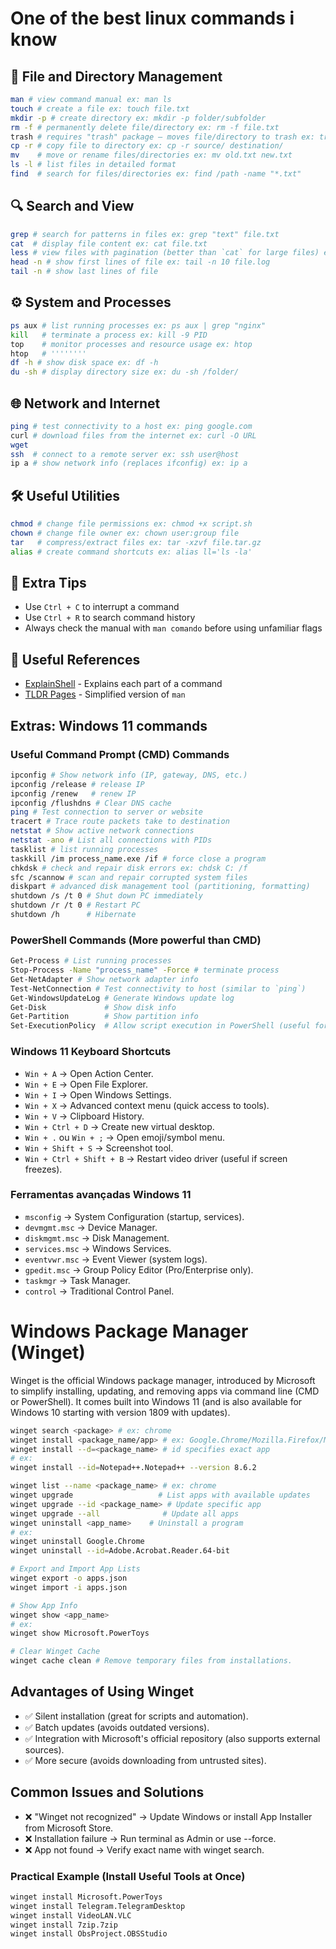 # One of the best linux commands i know

## 📂 File and Directory Management
```sh
man # view command manual ex: man ls  
touch # create a file ex: touch file.txt  
mkdir -p # create directory ex: mkdir -p folder/subfolder  
rm -f # permanently delete file/directory ex: rm -f file.txt  
trash # requires "trash" package – moves file/directory to trash ex: trash file.txt  
cp -r # copy file to directory ex: cp -r source/ destination/  
mv    # move or rename files/directories ex: mv old.txt new.txt  
ls -l # list files in detailed format  
find  # search for files/directories ex: find /path -name "*.txt"  
```

## 🔍 Search and View

```sh
grep # search for patterns in files ex: grep "text" file.txt  
cat  # display file content ex: cat file.txt  
less # view files with pagination (better than `cat` for large files) ex: less file.log  
head -n # show first lines of file ex: tail -n 10 file.log  
tail -n # show last lines of file  
```

## ⚙️  System and Processes

```sh
ps aux # list running processes ex: ps aux | grep "nginx"  
kill   # terminate a process ex: kill -9 PID  
top    # monitor processes and resource usage ex: htop  
htop   # ''''''''  
df -h # show disk space ex: df -h  
du -sh # display directory size ex: du -sh /folder/  
```

## 🌐 Network and Internet

```sh
ping # test connectivity to a host ex: ping google.com  
curl # download files from the internet ex: curl -O URL  
wget  
ssh  # connect to a remote server ex: ssh user@host  
ip a # show network info (replaces ifconfig) ex: ip a  
```

## 🛠️ Useful Utilities
```sh
chmod # change file permissions ex: chmod +x script.sh  
chown # change file owner ex: chown user:group file  
tar   # compress/extract files ex: tar -xzvf file.tar.gz  
alias # create command shortcuts ex: alias ll='ls -la'  
```

## 📌 Extra Tips
- Use `Ctrl + C` to interrupt a command
- Use `Ctrl + R` to search command history
-  Always check the manual with `man comando` before using unfamiliar flags

## 🔗 Useful References
- [ExplainShell](https://explainshell.com/) - Explains each part of a command
- [TLDR Pages](https://tldr.sh/) - Simplified version of `man`

## Extras: Windows 11 commands

### Useful Command Prompt (CMD) Commands

```sh
ipconfig # Show network info (IP, gateway, DNS, etc.)  
ipconfig /release # release IP  
ipconfig /renew   # renew IP  
ipconfig /flushdns # Clear DNS cache  
ping # Test connection to server or website  
tracert # Trace route packets take to destination  
netstat # Show active network connections  
netstat -ano # List all connections with PIDs  
tasklist # list running processes  
taskkill /im process_name.exe /if # force close a program  
chkdsk # check and repair disk errors ex: chdsk C: /f  
sfc /scannow # scan and repair corrupted system files  
diskpart # advanced disk management tool (partitioning, formatting)  
shutdown /s /t 0 # Shut down PC immediately  
shutdown /r /t 0 # Restart PC  
shutdown /h      # Hibernate  
```

### PowerShell Commands (More powerful than CMD)
```sh
Get-Process # List running processes  
Stop-Process -Name "process_name" -Force # terminate process  
Get-NetAdapter # Show network adapter info  
Test-NetConnection # Test connectivity to host (similar to `ping`)  
Get-WindowsUpdateLog # Generate Windows update log  
Get-Disk             # Show disk info  
Get-Partition        # Show partition info  
Set-ExecutionPolicy  # Allow script execution in PowerShell (useful for automation)  
```

### Windows 11 Keyboard Shortcuts
- `Win + A` → Open Action Center.
- `Win + E` → Open File Explorer.
- `Win + I` → Open Windows Settings.
- `Win + X` → Advanced context menu (quick access to tools).
- `Win + V` → Clipboard History.
- `Win + Ctrl + D` →  Create new virtual desktop.
- `Win + .` ou `Win + ;` → Open emoji/symbol menu.
- `Win + Shift + S` → Screenshot tool.
- `Win + Ctrl + Shift + B` → Restart video driver (useful if screen freezes).

### Ferramentas avançadas Windows 11
- `msconfig` → System Configuration (startup, services).
- `devmgmt.msc` → Device Manager.
- `diskmgmt.msc` → Disk Management.
- `services.msc` → Windows Services.
- `eventvwr.msc` → Event Viewer (system logs).
- `gpedit.msc` → Group Policy Editor (Pro/Enterprise only).
- `taskmgr` → Task Manager.
- `control` → Traditional Control Panel.

# Windows Package Manager (Winget)
Winget is the official Windows package manager, introduced by Microsoft to simplify installing, updating, and removing apps via command line (CMD or PowerShell). It comes built into Windows 11 (and is also available for Windows 10 starting with version 1809 with updates).

```sh
winget search <package> # ex: chrome  
winget install <package_name/app> # ex: Google.Chrome/Mozilla.Firefox/Microsoft.VisualStudioCode  
winget install --d=<package_name> # id specifies exact app  
# ex:  
winget install --id=Notepad++.Notepad++ --version 8.6.2  

winget list --name <package_name> # ex: chrome  
winget upgrade                   # List apps with available updates  
winget upgrade --id <package_name> # Update specific app  
winget upgrade --all              # Update all apps  
winget uninstall <app_name>    # Uninstall a program  
# ex:  
winget uninstall Google.Chrome  
winget uninstall --id=Adobe.Acrobat.Reader.64-bit  

# Export and Import App Lists  
winget export -o apps.json  
winget import -i apps.json  

# Show App Info  
winget show <app_name>  
# ex:  
winget show Microsoft.PowerToys  

# Clear Winget Cache  
winget cache clean # Remove temporary files from installations.  
```

## Advantages of Using Winget
- ✅ Silent installation (great for scripts and automation).
- ✅ Batch updates (avoids outdated versions).
- ✅ Integration with Microsoft's official repository (also supports external sources).
- ✅ More secure (avoids downloading from untrusted sites).

## Common Issues and Solutions
- ❌ "Winget not recognized" → Update Windows or install App Installer from Microsoft Store.
- ❌ Installation failure → Run terminal as Admin or use --force.
- ❌ App not found → Verify exact name with winget search.

### Practical Example (Install Useful Tools at Once)

```sh
winget install Microsoft.PowerToys
winget install Telegram.TelegramDesktop
winget install VideoLAN.VLC
winget install 7zip.7zip
winget install ObsProject.OBSStudio
```
